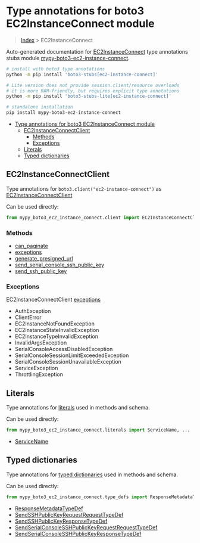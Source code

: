 <a id="type-annotations-for-boto3-ec2instanceconnect-module"></a>

# Type annotations for boto3 EC2InstanceConnect module

> [Index](..) > EC2InstanceConnect

Auto-generated documentation for
[EC2InstanceConnect](https://boto3.amazonaws.com/v1/documentation/api/latest/reference/services/ec2-instance-connect.html#EC2InstanceConnect)
type annotations stubs module
[mypy-boto3-ec2-instance-connect](https://pypi.org/project/mypy-boto3-ec2-instance-connect/).

```bash
# install with boto3 type annotations
python -m pip install 'boto3-stubs[ec2-instance-connect]'

# Lite version does not provide session.client/resource overloads
# it is more RAM-friendly, but requires explicit type annotations
python -m pip install 'boto3-stubs-lite[ec2-instance-connect]'

# standalone installation
pip install mypy-boto3-ec2-instance-connect
```

- [Type annotations for boto3 EC2InstanceConnect module](#type-annotations-for-boto3-ec2instanceconnect-module)
  - [EC2InstanceConnectClient](#ec2instanceconnectclient)
    - [Methods](#methods)
    - [Exceptions](#exceptions)
  - [Literals](#literals)
  - [Typed dictionaries](#typed-dictionaries)

<a id="ec2instanceconnectclient"></a>

## EC2InstanceConnectClient

Type annotations for `boto3.client("ec2-instance-connect")` as
[EC2InstanceConnectClient](./client.md)

Can be used directly:

```python
from mypy_boto3_ec2_instance_connect.client import EC2InstanceConnectClient
```

<a id="methods"></a>

### Methods

- [can_paginate](./client.md#can_paginate)
- [exceptions](./client.md#exceptions)
- [generate_presigned_url](./client.md#generate_presigned_url)
- [send_serial_console_ssh_public_key](./client.md#send_serial_console_ssh_public_key)
- [send_ssh_public_key](./client.md#send_ssh_public_key)

<a id="exceptions"></a>

### Exceptions

EC2InstanceConnectClient [exceptions](./client.md#exceptions)

- AuthException
- ClientError
- EC2InstanceNotFoundException
- EC2InstanceStateInvalidException
- EC2InstanceTypeInvalidException
- InvalidArgsException
- SerialConsoleAccessDisabledException
- SerialConsoleSessionLimitExceededException
- SerialConsoleSessionUnavailableException
- ServiceException
- ThrottlingException

<a id="literals"></a>

## Literals

Type annotations for [literals](./literals.md) used in methods and schema.

Can be used directly:

```python
from mypy_boto3_ec2_instance_connect.literals import ServiceName, ...
```

- [ServiceName](./literals.md#servicename)

<a id="typed-dictionaries"></a>

## Typed dictionaries

Type annotations for [typed dictionaries](./type_defs.md) used in methods and
schema.

Can be used directly:

```python
from mypy_boto3_ec2_instance_connect.type_defs import ResponseMetadataTypeDef, ...
```

- [ResponseMetadataTypeDef](./type_defs.md#responsemetadatatypedef)
- [SendSSHPublicKeyRequestRequestTypeDef](./type_defs.md#sendsshpublickeyrequestrequesttypedef)
- [SendSSHPublicKeyResponseTypeDef](./type_defs.md#sendsshpublickeyresponsetypedef)
- [SendSerialConsoleSSHPublicKeyRequestRequestTypeDef](./type_defs.md#sendserialconsolesshpublickeyrequestrequesttypedef)
- [SendSerialConsoleSSHPublicKeyResponseTypeDef](./type_defs.md#sendserialconsolesshpublickeyresponsetypedef)
